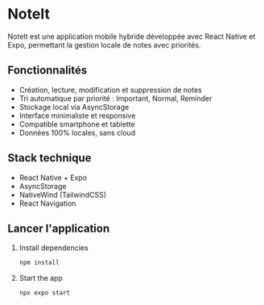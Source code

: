 # NoteIt

NoteIt est une application mobile hybride développée avec React Native et Expo, permettant la gestion locale de notes avec priorités.

## Fonctionnalités
- Création, lecture, modification et suppression de notes
- Tri automatique par priorité : Important, Normal, Reminder
- Stockage local via AsyncStorage
- Interface minimaliste et responsive
- Compatible smartphone et tablette
- Données 100% locales, sans cloud

## Stack technique
- React Native + Expo
- AsyncStorage
- NativeWind (TailwindCSS)
- React Navigation

## Lancer l'application
1. Install dependencies

   ```bash
   npm install
   ```

2. Start the app

   ```bash
   npx expo start
   ```

